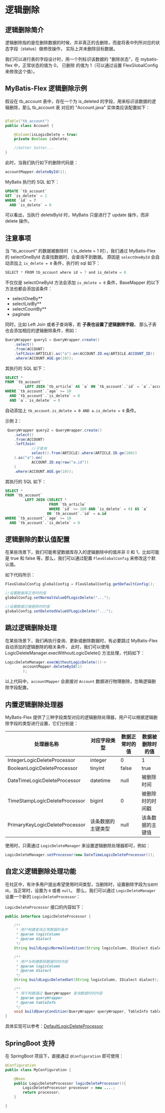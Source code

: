 # 逻辑删除

## 逻辑删除简介

逻辑删除指的是在删除数据的时候，并非真正的去删除，而是将表中列所对应的状态字段（status）做修改操作，
实际上并未删除目标数据。

我们可以进行表的字段设计时，用一个列标识该数据的 "删除状态"，在 mybatis-flex 中，正常状态的值为 0， 已删除
的值为 1（可以通过设置 FlexGlobalConfig 来修改这个值）。

## MyBatis-Flex 逻辑删除示例

假设在 tb_account 表中，存在一个为 is_deleted 的字段，用来标识该数据的逻辑删除，那么 tb_account 表
对应的 "Account.java" 实体类应该配置如下：

```java

@Table("tb_account")
public class Account {

    @Column(isLogicDelete = true)
    private Boolean isDelete;

    //Getter Setter...
}
```

此时，当我们执行如下的删除代码是：

```java
accountMapper.deleteById(1);
```
MyBatis 执行的 SQL 如下：

```sql
UPDATE `tb_account`
SET `is_delete` = 1
WHERE `id` = ?
  AND `is_delete` = 0
```
可以看出，当执行 deleteById 时，MyBatis 只是进行了 update 操作，而非 delete 操作。

## 注意事项

当 "tb_account" 的数据被删除时（ is_delete = 1 时），我们通过 MyBatis-Flex 的 selectOneById 去查找数据时，会查询不到数据。
原因是 `selectOneById` 会自动添加上 `is_delete = 0` 条件，执行的 sql 如下：

```java
SELECT * FROM tb_account where id = ? and is_delete = 0
```

不仅仅是 selectOneById 方法会添加 `is_delete = 0` 条件，BaseMapper 的以下方法也都会添加该条件：

- selectOneBy**
- selectListBy**
- selectCountBy**
- paginate

同时，比如 Left Join 或者子查询等，若 **子表也设置了逻辑删除字段**， 那么子表也会添加相应的逻辑删除条件，例如：

```java
QueryWrapper query1 = QueryWrapper.create()
    .select()
    .from(ACCOUNT)
    .leftJoin(ARTICLE).as("a").on(ACCOUNT.ID.eq(ARTICLE.ACCOUNT_ID))
    .where(ACCOUNT.AGE.ge(10));
```
其执行的 SQL 如下：

```sql
SELECT *
FROM `tb_account`
         LEFT JOIN `tb_article` AS `a` ON `tb_account`.`id` = `a`.`account_id`
WHERE `tb_account`.`age` >= 10
  AND `tb_account`.`is_delete` = 0
  AND `a`.`is_delete` = 0
```
自动添加上 `tb_account.is_delete = 0 AND a.is_delete = 0` 条件。

示例 2：

```java
 QueryWrapper query2 = QueryWrapper.create()
    .select()
    .from(ACCOUNT)
    .leftJoin(
            //子查询
            select().from(ARTICLE).where(ARTICLE.ID.ge(100))
    ).as("a").on(
            ACCOUNT.ID.eq(raw("a.id"))
    )
    .where(ACCOUNT.AGE.ge(10));
```
其执行的 SQL 如下：

```sql
SELECT *
FROM `tb_account`
         LEFT JOIN (SELECT *
                    FROM `tb_article`
                    WHERE `id` >= 100 AND `is_delete` = 0) AS `a`
                   ON `tb_account`.`id` = a.id
WHERE `tb_account`.`age` >= 10
  AND `tb_account`.`is_delete` = 0
```


## 逻辑删除的默认值配置

在某些场景下，我们可能希望数据库存入的逻辑删除中的值并非 0 和 1，比如可能是 true 和 false 等，那么，我们可以通过配置 `FlexGlobalConfig`
来修改这个默认值。

如下代码所示：

```java
FlexGlobalConfig globalConfig = FlexGlobalConfig.getDefaultConfig();

//设置数据库正常时的值
globalConfig.setNormalValueOfLogicDelete("...");

//设置数据已被删除时的值
globalConfig.setDeletedValueOfLogicDelete("...");
```

## 跳过逻辑删除处理

在某些场景下，我们再执行查询、更新或删除数据时，有必要跳过 MyBatis-Flex 自动添加的逻辑删除的相关条件，
此时，我们可以使用 LogicDeleteManager.execWithoutLogicDelete() 方法处理，代码如下：

```java
LogicDeleteManager.execWithoutLogicDelete(()->
        accountMapper.deleteById(1)
        );
```

以上代码中，`accountMapper` 会直接对 `Account` 数据进行物理删除，忽略逻辑删除字段配置。

## 内置逻辑删除处理器

MyBatis-Flex 提供了三种字段类型对应的逻辑删除处理器，用户可以根据逻辑删除字段的类型进行设置，它们分别是：

| 处理器名称                          | 对应字段类型    | 数据正常时的值 | 数据被删除时的值 |
|--------------------------------|-----------|---------|----------|
| IntegerLogicDeleteProcessor    | integer   | 0       | 1        |
| BooleanLogicDeleteProcessor    | tinyint   | false   | true     |
| DateTimeLogicDeleteProcessor   | datetime  | null    | 被删除时间    |
| TimeStampLogicDeleteProcessor  | bigint    | 0       | 被删除时的时间戳 |
| PrimaryKeyLogicDeleteProcessor | 该条数据的主键类型 | null    | 该条数据的主键值 |

使用时，只需通过 `LogicDeleteManager` 来设置逻辑删除处理器即可，例如：

```java
LogicDeleteManager.setProcessor(new DateTimeLogicDeleteProcessor());
```

## 自定义逻辑删除处理功能

在社区中，有许多用户提出希望使用时间类型，当删除时，设置删除字段为`当前时间`，当正常时，设置为 `0` 或者 `null`。
那么，我们可以通过 `LogicDeleteManager` 设置一个新的 `LogicDeleteProcessor`：

`LogicDeleteProcessor` 接口的内容如下：

```java
public interface LogicDeleteProcessor {

    /**
     * 用户构建查询正常数据的条件
     * @param logicColumn
     * @param dialect
     */
    String buildLogicNormalCondition(String logicColumn, IDialect dialect);

    /**
     * 用户与构建删除数据时的内容
     * @param logicColumn
     * @param dialect
     */
    String buildLogicDeletedSet(String logicColumn, IDialect dialect);

    /**
     * 用于构建通过 QueryWrapper 查询数据时的内容
     * @param queryWrapper
     * @param tableInfo
     */
    void buildQueryCondition(QueryWrapper queryWrapper, TableInfo tableInfo);
}
```

具体实现可以参考：[DefaultLogicDeleteProcessor](https://gitee.com/mybatis-flex/mybatis-flex/blob/main/mybatis-flex-core/src/main/java/com/mybatisflex/core/logicdelete/impl/DefaultLogicDeleteProcessor.java)


## SpringBoot 支持

在 SpringBoot 项目下，直接通过 `@Configuration` 即可使用：

```java
@Configuration
public class MyConfiguration {

    @Bean
    public LogicDeleteProcessor logicDeleteProcessor(){
        LogicDeleteProcessor processor = new ....;
        return processor;
    }

}
```
